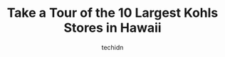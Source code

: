 ---
layout: ampstory
image: https://i0.wp.com/www.depkes.org/wp-content/uploads/2023/06/kohls-0-in-hawaii-1685968821.jpeg?resize=640,853
author: techidn
featured: false
description: Discover the impressive array of Kohls options in Hawaii, where you can find 10 of the largest Kohls establishments in the area. From renowned classics to hidden gems, Hawaii offers a divers
title: Take a Tour of the 10 Largest Kohls Stores in Hawaii
cover:
   title: Take a Tour of the 10 Largest Kohls Stores in Hawaii
   subtitle: Rickpate
   background: https://www.depkes.org/wp-content/uploads/2023/06/kohls-0-in-hawaii-1685968821.jpeg

pages: 
 - layout: thirds
   top: <h1>#1 Kohls</h1>
   bottom: "<p>Amazon return store. Also they hand out a 25% off coupon on returns applicable at any purchases. Also if you are struggling how to use those coupons, just grab their grap</p>"
   background: https://www.depkes.org/wp-content/uploads/2023/06/kohls-1-in-hawaii-1685968821.jpeg
   backgroundblur: true
 - layout: thirds
   top: <h1>#2 Kohls</h1>
   bottom: "<p>2050 W Liddell Rd, Duluth, GA 30096, United States</p>"
   background: https://www.depkes.org/wp-content/uploads/2023/06/kohls-2-in-hawaii-1685968822.jpeg
   cta:
      link: https://www.depkes.org/blog/take-a-tour-of-the-10-largest-kohls-stores-in-hawaii/
      text: Take a Tour of the 10 Largest Kohls Stores in Hawaii
 - layout: thirds
   top: <h1>#3 Kohls</h1>
   bottom: "<p>350 Showers Dr, Mountain View, CA 94040, United States</p>"
   background: https://www.depkes.org/wp-content/uploads/2023/06/kohls-3-in-hawaii-1685968822.jpeg
   cta:
      link: https://www.depkes.org/blog/take-a-tour-of-the-10-largest-kohls-stores-in-hawaii/
      text: Take a Tour of the 10 Largest Kohls Stores in Hawaii
 - layout: thirds
   top: <h1>#4 Kohls</h1>
   bottom: "<p>1615 Market Pl Blvd, Cumming, GA 30041, United States</p>"
   background: https://images.unsplash.com/photo-1632260260864-caf7fde5ec36?ixlib=rb-4.0.3&ixid=MnwxMjA3fDB8MHxwaG90by1wYWdlfHx8fGVufDB8fHx8&auto=format&fit=crop&w=640&h=853&q=80
   cta:
      link: https://www.depkes.org/blog/take-a-tour-of-the-10-largest-kohls-stores-in-hawaii/
      text: Take a Tour of the 10 Largest Kohls Stores in Hawaii
 - layout: thirds
   top: <h1>#5 Kohls</h1>
   bottom: "<p>2270 Hamilton Creek Pkwy, Dacula, GA 30019, United States</p>"
   background: https://images.unsplash.com/photo-1595364397663-fca4f075d796?ixlib=rb-4.0.3&ixid=MnwxMjA3fDB8MHxwaG90by1wYWdlfHx8fGVufDB8fHx8&auto=format&fit=crop&w=640&h=853&q=80
   cta:
      link: https://www.depkes.org/blog/take-a-tour-of-the-10-largest-kohls-stores-in-hawaii/
      text: Take a Tour of the 10 Largest Kohls Stores in Hawaii
 - layout: thirds
   top: <h1>#6 Kohls</h1>
   bottom: "<p>300 Pavilion Pkwy, Fayetteville, GA 30214, United States</p>"
   background: https://images.unsplash.com/photo-1489694553447-4c9339da310d?ixlib=rb-4.0.3&ixid=MnwxMjA3fDB8MHxwaG90by1wYWdlfHx8fGVufDB8fHx8&auto=format&fit=crop&w=640&h=853&q=80
   cta:
      link: https://www.depkes.org/blog/take-a-tour-of-the-10-largest-kohls-stores-in-hawaii/
      text: Take a Tour of the 10 Largest Kohls Stores in Hawaii
 - layout: thirds
   top: <h1>#7 Kohls</h1>
   bottom: "<p>1991 Epps Bridge Pkwy, Athens, GA 30606, United States</p>"
   background: https://images.unsplash.com/photo-1574169208507-84376144848b?ixlib=rb-4.0.3&ixid=MnwxMjA3fDB8MHxwaG90by1wYWdlfHx8fGVufDB8fHx8&auto=format&fit=crop&w=640&h=853&q=80
   cta:
      link: https://www.depkes.org/blog/take-a-tour-of-the-10-largest-kohls-stores-in-hawaii/
      text: Take a Tour of the 10 Largest Kohls Stores in Hawaii
 - layout: thirds
   middle: Continue reading...
   background: https://images.unsplash.com/photo-1549241520-425e3dfc01cb?ixlib=rb-4.0.3&ixid=MnwxMjA3fDB8MHxwaG90by1wYWdlfHx8fGVufDB8fHx8&auto=format&fit=crop&w=640&h=853&q=80
   cta:
      link: https://www.depkes.org/blog/take-a-tour-of-the-10-largest-kohls-stores-in-hawaii/
      text: Take a Tour of the 10 Largest Kohls Stores in Hawaii
      
---